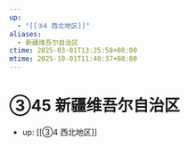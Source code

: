 ```yaml
---
up:
  - "[[③4 西北地区]]"
aliases:
  - 新疆维吾尔自治区
ctime: 2025-03-01T13:25:58+08:00
mtime: 2025-10-01T11:40:37+08:00
---
```


# ③45 新疆维吾尔自治区

- up: [[③4 西北地区]]
